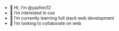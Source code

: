 - 👋 Hi, I’m @yazhini12
- 👀 I’m interested in cse
- 🌱 I’m currently learning full stack web development
- 💞️ I’m looking to collaborate on web 


<!---
yazhini12/yazhini12 is a ✨ special ✨ repository because its `README.md` (this file) appears on your GitHub profile.
You can click the Preview link to take a look at your changes.
--->
